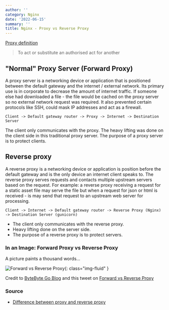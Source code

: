 ```yaml
---
author: ''
category: Nginx
date: '2022-06-15'
summary: ''
title: Nginx - Proxy vs Reverse Proxy
---
```


[Proxy definition](https://en.wiktionary.org/wiki/proxy)

> To act or substitute an authorised act for another

## "Normal" Proxy Server (Forward Proxy)

A proxy server is a networking device or application that is positioned between the default gateway and the internet / external network.
Its primary use is in corporate to decrease the amount of internet traffic. If someone else had downloaded a file - the file would be cached on the proxy server so no external network request was required.
It also prevented certain protocols like SSH, could mask IP addresses and act as a firewall.

    Client -> Default gateway router -> Proxy -> Internet -> Destination Server

The client only communicates with the proxy.
The heavy lifting was done on the client side in this traditional proxy server.
The purpose of a proxy server is to protect clients.

## Reverse proxy

A reverse proxy is a networking device or application is position before the default gateway and is the only device an internet client speaks to.
The reverse proxy serves requests and contacts multiple upstream servers based on the request.
For example: a reverse proxy receiving a request for a static asset file may serve the file but when a request for json or html is received - is may send that request to an upstream web server for processing.

    Client -> Internet -> Default gateway router -> Reverse Proxy (Nginx) -> Destination Server (gunicorn)

* The client only communicates with the reverse proxy.
* Heavy lifting done on the server side.
* The purpose of a reverse proxy is to protect servers.

### In an Image: Forward Proxy vs Reverse Proxy

A picture paints a thousand words...

![Forward vs Reverse Proxy](/img/forward-vs-reverse-proxy.jpg){: class="img-fluid" }

Credit to [ByteByte Go Blog](https://blog.bytebytego.com/) and this tweet on [Forward vs Reverse Proxy](https://twitter.com/alexxubyte/status/1575511993414389762)

### Source

* [Difference between proxy and reverse proxy](https://www.strongdm.com/blog/difference-between-proxy-and-reverse-proxy)
